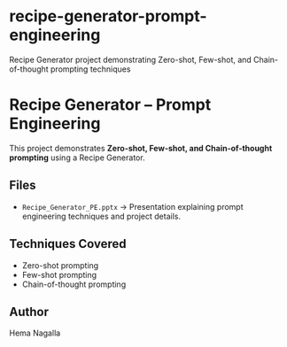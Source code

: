 # recipe-generator-prompt-engineering
Recipe Generator project demonstrating Zero-shot, Few-shot, and Chain-of-thought prompting techniques
# Recipe Generator – Prompt Engineering

This project demonstrates **Zero-shot, Few-shot, and Chain-of-thought prompting** using a Recipe Generator.

## Files
- `Recipe_Generator_PE.pptx` → Presentation explaining prompt engineering techniques and project details.

## Techniques Covered
- Zero-shot prompting
- Few-shot prompting
- Chain-of-thought prompting

## Author
Hema Nagalla
